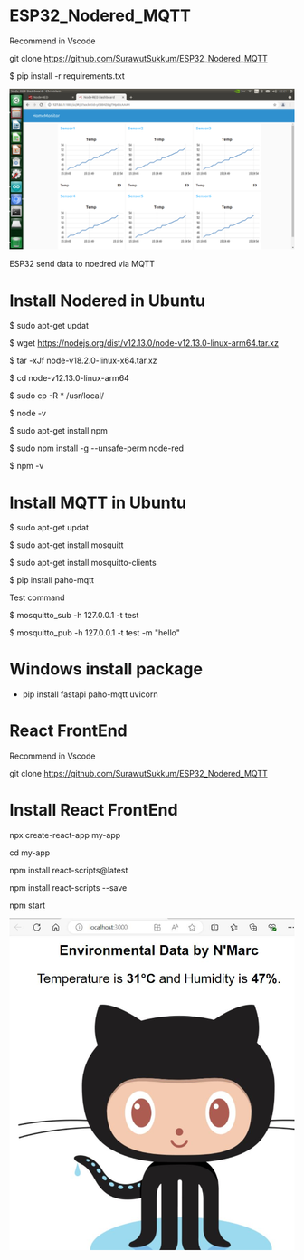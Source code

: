 # ESP32_Nodered_MQTT

Recommend in Vscode

git clone https://github.com/SurawutSukkum/ESP32_Nodered_MQTT

$ pip install -r requirements.txt

![alt text](https://github.com/SurawutSukkum/ESP32_Nodered_MQTT/blob/main/Screenshot%20from%202022-05-28%2022-21-39.png?raw=true)

ESP32 send data to noedred via MQTT

# Install Nodered in Ubuntu

$ sudo apt-get updat

$ wget https://nodejs.org/dist/v12.13.0/node-v12.13.0-linux-arm64.tar.xz

$ tar -xJf node-v18.2.0-linux-x64.tar.xz

$ cd node-v12.13.0-linux-arm64

$ sudo cp -R * /usr/local/

$ node -v

$ sudo apt-get install npm

$ sudo npm install -g --unsafe-perm node-red 

$ npm -v

# Install MQTT in Ubuntu

$ sudo apt-get updat

$ sudo apt-get install mosquitt

$ sudo apt-get install mosquitto-clients

$ pip install paho-mqtt 

Test command 

$ mosquitto_sub -h 127.0.0.1 -t test

$ mosquitto_pub -h 127.0.0.1 -t test -m "hello"

# Windows install package 
 - pip install fastapi paho-mqtt uvicorn

# React FrontEnd
Recommend in Vscode

git clone https://github.com/SurawutSukkum/ESP32_Nodered_MQTT

# Install React FrontEnd
npx create-react-app my-app

cd my-app

npm install react-scripts@latest

npm install react-scripts --save

npm start


![alt text](https://github.com/SurawutSukkum/ESP32_Nodered_MQTT/blob/main/web.JPG?raw=true)
 

